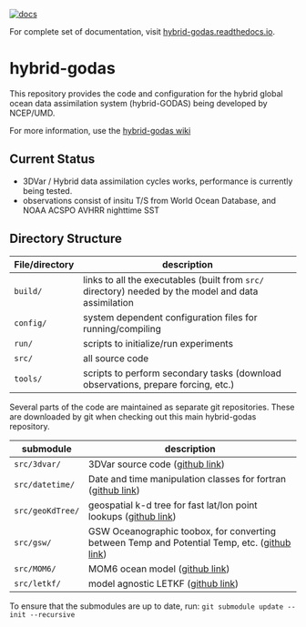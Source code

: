 [![docs](https://readthedocs.org/projects/hybrid-godas/badge/?version=latest)](http://hybrid-godas.readthedocs.io)

For complete set of documentation, visit [hybrid-godas.readthedocs.io](http://hybrid-godas.readthedocs.io/).

# hybrid-godas
This repository provides the code and configuration for the hybrid global ocean data assimilation system (hybrid-GODAS) being developed by NCEP/UMD.

For more information, use the [hybrid-godas wiki](https://github.com/UMD-AOSC/hybrid-godas/wiki)

## Current Status
* 3DVar / Hybrid data assimilation cycles works, performance is currently being tested.
* observations consist of insitu T/S from World Ocean Database, and NOAA ACSPO AVHRR nighttime SST

## Directory Structure
| File/directory   | description |
| ---------------- | ----------- |
| `build/`     | links to all the executables (built from `src/` directory) needed by the model and data assimilation |
| `config/`    | system dependent configuration files for running/compiling |
| `run/`       | scripts to initialize/run experiments|
| `src/`       | all source code|
| `tools/`     | scripts to perform secondary tasks (download observations, prepare forcing, etc.)|


Several parts of the code are maintained as separate git repositories. These are downloaded by git when checking out this main hybrid-godas repository. 

| submodule | description |
| --------- | ----------- |
| `src/3dvar/`     | 3DVar source code ([github link](https://github.com/UMD-AOSC/godas-3dvar)) |
| `src/datetime/`  | Date and time manipulation classes for fortran ([github link](https://github.com/wavebitscientific/datetime-fortran)) |
| `src/geoKdTree/` | geospatial k-d tree for fast lat/lon point lookups ([github link](https://github.com/travissluka/geoKdTree)) |
| `src/gsw/`       | GSW Oceanographic toobox, for converting between Temp and Potential Temp, etc. ([github link](https://github.com/TEOS-10/GSW-Fortran))|
| `src/MOM6/`      | MOM6 ocean model ([github link](https://github.com/NOAA-GFDL/MOM6-examples)) |
| `src/letkf/`     | model agnostic LETKF ([github link](https://github.com/travissluka/UMD-LETKF)) |

To ensure that the submodules are up to date, run:
`git submodule update --init --recursive`